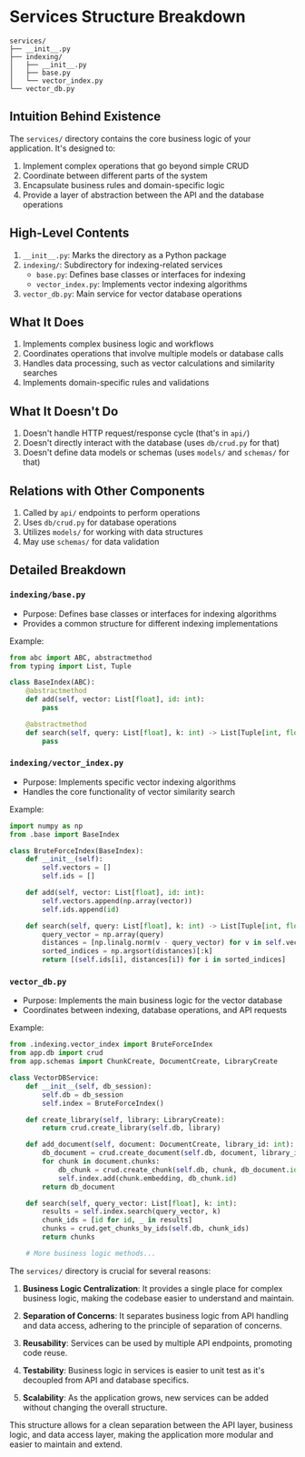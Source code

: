 # Services Structure Breakdown

```
services/
├── __init__.py
├── indexing/
│   ├── __init__.py
│   ├── base.py
│   └── vector_index.py
└── vector_db.py
```

## Intuition Behind Existence
The `services/` directory contains the core business logic of your application. It's designed to:
1. Implement complex operations that go beyond simple CRUD
2. Coordinate between different parts of the system
3. Encapsulate business rules and domain-specific logic
4. Provide a layer of abstraction between the API and the database operations

## High-Level Contents
1. `__init__.py`: Marks the directory as a Python package
2. `indexing/`: Subdirectory for indexing-related services
   - `base.py`: Defines base classes or interfaces for indexing
   - `vector_index.py`: Implements vector indexing algorithms
3. `vector_db.py`: Main service for vector database operations

## What It Does
1. Implements complex business logic and workflows
2. Coordinates operations that involve multiple models or database calls
3. Handles data processing, such as vector calculations and similarity searches
4. Implements domain-specific rules and validations

## What It Doesn't Do
1. Doesn't handle HTTP request/response cycle (that's in `api/`)
2. Doesn't directly interact with the database (uses `db/crud.py` for that)
3. Doesn't define data models or schemas (uses `models/` and `schemas/` for that)

## Relations with Other Components
1. Called by `api/` endpoints to perform operations
2. Uses `db/crud.py` for database operations
3. Utilizes `models/` for working with data structures
4. May use `schemas/` for data validation

## Detailed Breakdown

### `indexing/base.py`
- Purpose: Defines base classes or interfaces for indexing algorithms
- Provides a common structure for different indexing implementations

Example:
```python
from abc import ABC, abstractmethod
from typing import List, Tuple

class BaseIndex(ABC):
    @abstractmethod
    def add(self, vector: List[float], id: int):
        pass

    @abstractmethod
    def search(self, query: List[float], k: int) -> List[Tuple[int, float]]:
        pass
```

### `indexing/vector_index.py`
- Purpose: Implements specific vector indexing algorithms
- Handles the core functionality of vector similarity search

Example:
```python
import numpy as np
from .base import BaseIndex

class BruteForceIndex(BaseIndex):
    def __init__(self):
        self.vectors = []
        self.ids = []

    def add(self, vector: List[float], id: int):
        self.vectors.append(np.array(vector))
        self.ids.append(id)

    def search(self, query: List[float], k: int) -> List[Tuple[int, float]]:
        query_vector = np.array(query)
        distances = [np.linalg.norm(v - query_vector) for v in self.vectors]
        sorted_indices = np.argsort(distances)[:k]
        return [(self.ids[i], distances[i]) for i in sorted_indices]
```

### `vector_db.py`
- Purpose: Implements the main business logic for the vector database
- Coordinates between indexing, database operations, and API requests

Example:
```python
from .indexing.vector_index import BruteForceIndex
from app.db import crud
from app.schemas import ChunkCreate, DocumentCreate, LibraryCreate

class VectorDBService:
    def __init__(self, db_session):
        self.db = db_session
        self.index = BruteForceIndex()

    def create_library(self, library: LibraryCreate):
        return crud.create_library(self.db, library)

    def add_document(self, document: DocumentCreate, library_id: int):
        db_document = crud.create_document(self.db, document, library_id)
        for chunk in document.chunks:
            db_chunk = crud.create_chunk(self.db, chunk, db_document.id)
            self.index.add(chunk.embedding, db_chunk.id)
        return db_document

    def search(self, query_vector: List[float], k: int):
        results = self.index.search(query_vector, k)
        chunk_ids = [id for id, _ in results]
        chunks = crud.get_chunks_by_ids(self.db, chunk_ids)
        return chunks

    # More business logic methods...
```

The `services/` directory is crucial for several reasons:

1. **Business Logic Centralization**: It provides a single place for complex business logic, making the codebase easier to understand and maintain.

2. **Separation of Concerns**: It separates business logic from API handling and data access, adhering to the principle of separation of concerns.

3. **Reusability**: Services can be used by multiple API endpoints, promoting code reuse.

4. **Testability**: Business logic in services is easier to unit test as it's decoupled from API and database specifics.

5. **Scalability**: As the application grows, new services can be added without changing the overall structure.

This structure allows for a clean separation between the API layer, business logic, and data access layer, making the application more modular and easier to maintain and extend.
